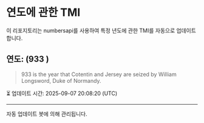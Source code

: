 
# 연도에 관한 TMI

이 리포지토리는 numbersapi를 사용하여 특정 년도에 관한 TMI를 자동으로 업데이트합니다.

## 연도: (933 )
> 933 is the year that Cotentin and Jersey are seized by William Longsword, Duke of Normandy.

⏳ 업데이트 시간: 2025-09-07 20:08:20 (UTC)

---
자동 업데이트 봇에 의해 관리됩니다.
